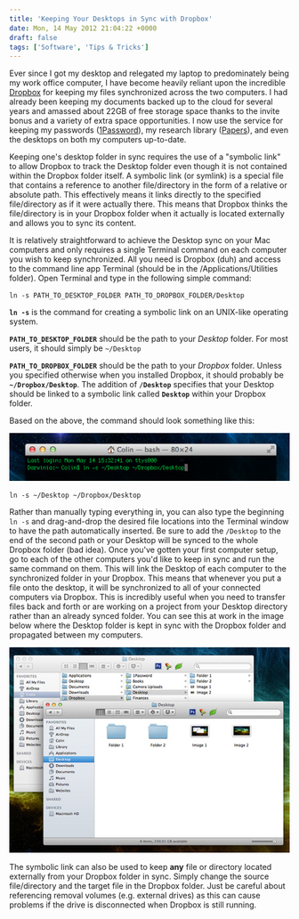 ```yaml
---
title: 'Keeping Your Desktops in Sync with Dropbox'
date: Mon, 14 May 2012 21:04:22 +0000
draft: false
tags: ['Software', 'Tips & Tricks']
---
```


Ever since I got my desktop and relegated my laptop to predominately being my work office computer, I have become heavily reliant upon the incredible [Dropbox](http://db.tt/1M1kZsG) for keeping my files synchronized across the two computers. I had already been keeping my documents backed up to the cloud for several years and amassed about 22GB of free storage space thanks to the invite bonus and a variety of extra space opportunities. I now use the service for keeping my passwords ([1Password](https://agilebits.com/onepassword)), my research library ([Papers](http://www.mekentosj.com/papers/)), and even the desktops on both my computers up-to-date.

Keeping one's desktop folder in sync requires the use of a "symbolic link" to allow Dropbox to track the Desktop folder even though it is not contained within the Dropbox folder itself. A symbolic link (or symlink) is a special file that contains a reference to another file/directory in the form of a relative or absolute path. This effectively means it links directly to the specified file/directory as if it were actually there. This means that Dropbox thinks the file/directory is in your Dropbox folder when it actually is located externally and allows you to sync its content.

It is relatively straightforward to achieve the Desktop sync on your Mac computers and only requires a single Terminal command on each computer you wish to keep synchronized. All you need is Dropbox (duh) and access to the command line app Terminal (should be in the /Applications/Utilities folder). Open Terminal and type in the following simple command:

```
ln -s PATH_TO_DESKTOP_FOLDER PATH_TO_DROPBOX_FOLDER/Desktop
```

**`ln -s`** is the command for creating a symbolic link on an UNIX-like operating system.

**`PATH_TO_DESKTOP_FOLDER`** should be the path to your _Desktop_ folder. For most users, it should simply be `~/Desktop` 

**`PATH_TO_DROPBOX_FOLDER`** should be the path to your _Dropbox_ folder. Unless you specified otherwise when you installed Dropbox, it should probably be **`~/Dropbox/Desktop`**. The addition of **`/Desktop`** specifies that your Desktop should be linked to a symbolic link called **`Desktop`** within your Dropbox folder.

Based on the above, the command should look something like this:

![Terminal Screenshot](terminal.png)

```
ln -s ~/Desktop ~/Dropbox/Desktop
```

Rather than manually typing everything in, you can also type the beginning `ln -s` and drag-and-drop the desired file locations into the Terminal window to have the path automatically inserted. Be sure to add the `/Desktop` to the end of the second path or your Desktop will be synced to the whole Dropbox folder (bad idea). Once you've gotten your first computer setup, go to each of the other computers you'd like to keep in sync and run the same command on them. This will link the Desktop of each computer to the synchronized folder in your Dropbox. This means that whenever you put a file onto the desktop, it will be synchronized to all of your connected computers via Dropbox. This is incredibly useful when you need to transfer files back and forth or are working on a project from your Desktop directory rather than an already synced folder. You can see this at work in the image below where the Desktop folder is kept in sync with the Dropbox folder and propagated between my computers.

![Desktop folder synced to Dropbox](desktop.jpg)

The symbolic link can also be used to keep **any** file or directory located externally from your Dropbox folder in sync. Simply change the source file/directory and the target file in the Dropbox folder. Just be careful about referencing removal volumes (e.g. external drives) as this can cause problems if the drive is disconnected when Dropbox is still running.